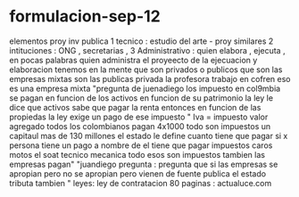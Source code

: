 # formulacion-sep-12
elementos proy inv publica
1 tecnico : estudio del arte - proy similares
2 intituciones : ONG , secretarias , 
3 Administrativo : quien elabora , ejecuta , en pocas palabras quien administra el proyeecto de la ejecuacion y elaboracion tenemos en la mente que son privados o publicos que son las empresas mixtas son las publicas privada la profesora trabajo en cofren eso es una empresa mixta "pregunta de juenadiego los impuesto en col9mbia se pagan en funcion de los activos en funcion de su patrimonio la ley le dice que activos sabe que pagar la renta entonces en funcion de las propiedas la ley exige un pago de ese impuesto " Iva = impuesto valor agregado todos los colombianos pagan 4x1000 todo son impuestos un capitaul mas de 130 millones el estado le define cuanto tiene que pagar si x persona tiene un pago a nombre de el tiene que pagar impuestos caros motos el soat tecnico mecanica todo esos son impuestos tambien las empresas pagan" 
"juandiego pregunta : pregunta que si las empresas se apropian pero no se apropian pero vienen de fuente publica el estado tributa tambien " 
leyes: ley de contratacion 80
paginas : actualuce.com
